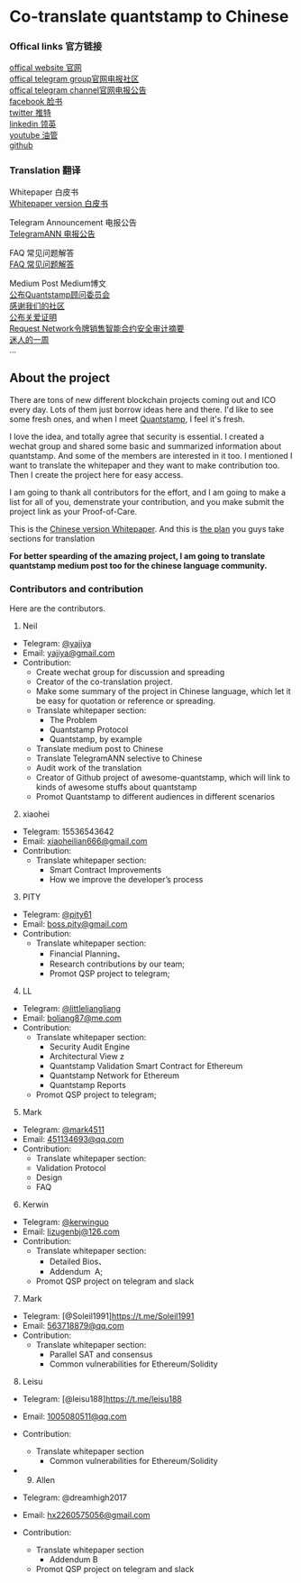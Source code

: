 # Co-translate quantstamp to Chinese


### Offical links 官方链接

[offical website 官网](https://quantstamp.com/)  
[offical telegram group官网电报社区](https://t.me/quantstamp)  
[offical telegram channel官网电报公告](https://t.me/quantstampANN)  
[facebook 脸书](https://www.facebook.com/quantstamp/)  
[twitter 推特](https://twitter.com/Quantstamp)  
[linkedin 领英](https://www.linkedin.com/company/25057251/)  
[youtube 油管](https://www.youtube.com/channel/UCXP3YLX4JdI0gGb9UKSunMg)  
[github](https://github.com/quantstamp)

### Translation 翻译

Whitepaper 白皮书  
[Whitepaper version 白皮书](https://github.com/yajiya/quantstamp-summary/blob/master/whitepaper-simplified.md)   

Telegram Announcement 电报公告  
[TelegramANN 电报公告](https://github.com/yajiya/quantstamp-summary/blob/master/telegram-quantstampann-selective.md)   

FAQ 常见问题解答  
[FAQ 常见问题解答](https://github.com/yajiya/quantstamp-summary/blob/master/faqs-by-the-quantstamp-community.md)   

Medium Post Medium博文  
[公布Quantstamp顾问委员会](https://github.com/yajiya/quantstamp-summary/blob/master/medium-20170926-announcing-quantstamps-advisory-board.md)   
[感谢我们的社区](https://github.com/yajiya/quantstamp-summary/blob/master/medium-20171006-thank-you-to-our-community.md)  
[公布关爱证明](https://github.com/yajiya/quantstamp-summary/blob/master/medium-20171009-announcing-announcing-proof-of-caring.md)  
[Request Network令牌销售智能合约安全审计摘要](https://github.com/yajiya/quantstamp-summary/blob/master/medium-20171012-request-network-token-sale-smart-contract-security-audit-summary.md)  
[迷人的一周](https://github.com/yajiya/quantstamp-summary/blob/master/medium-20171013-what-an-amazing-week.md)  
...

## About the project

There are tons of new different blockchain projects coming out and ICO every day. Lots of them just borrow ideas here and there. I'd like to see some fresh ones, and when I meet [Quantstamp](http://quantstamp.com/), I feel it's fresh. 

I love the idea, and totally agree that security is essential. I created a wechat group and shared some basic and summarized information about quantstamp. And some of the members are interested in it too. I mentioned I want to translate the whitepaper and they want to make contribution too. Then I create the project here for easy access.

I am going to thank all contributors for the effort, and I am going to make a list for all of you, demenstrate your contribution, and you make submit the project link as your Proof-of-Care. 

This is the [Chinese version Whitepaper](https://github.com/yajiya/quantstamp-summary/blob/master/whitepaper-simplified.md).
And this is [the plan](https://github.com/yajiya/quantstamp-summary/blob/master/whitepaper-translation-plan.md) you guys take sections for translation 

**For better spearding of the amazing project, I am going to translate quantstamp medium post too for the chinese language community.**


### Contributors and contribution

Here are the contributors. 

1. Neil
- Telegram: [@yajiya](https://t.me/yajiya)
- Email: yajiya@gmail.com 
- Contribution: 
    - Create wechat group for discussion and spreading
    - Creator of the co-translation project. 
	- Make some summary of the project in Chinese language, which let it be easy for quotation or reference or spreading.
    - Translate whitepaper section: 
        - The Problem
        - Quantstamp Protocol
        - Quantstamp, by example
	- Translate medium post to Chinese
	- Translate TelegramANN selective to Chinese
	- Audit work of the translation
	- Creator of Github project of awesome-quantstamp, which will link to kinds of awesome stuffs about quantstamp
	- Promot Quantstamp to different audiences in different scenarios

2. xiaohei
- Telegram: 15536543642
- Email: xiaoheilian666@gmail.com
- Contribution:
    - Translate whitepaper section: 
        - Smart Contract Improvements 
        - How we improve the developer’s process
        
3. PITY
- Telegram: [@pity61](https://t.me/pity61)
- Email: boss.pity@gmail.com
- Contribution:
    - Translate whitepaper section: 
        - Financial Planning、
        - Research contributions by our team;
        - Promot QSP project to telegram;
        
4. LL
- Telegram: [@littleliangliang](https://t.me/littleliangliang)
- Email: boliang87@me.com
- Contribution:
    - Translate whitepaper section: 
        - Security Audit Engine
        - Architectural View z
        - Quantstamp Validation Smart Contract for Ethereum 
        - Quantstamp Network for Ethereum
        - Quantstamp Reports
	- Promot QSP project to telegram;

5. Mark
- Telegram: [@mark4511](https://t.me/mark4511)
- Email: 451134693@qq.com
- Contribution:
    - Translate whitepaper section: 
    - Validation Protocol
    - Design
    - FAQ


6. Kerwin
- Telegram: [@kerwinguo](https://t.me/kerwinguo)
- Email: lizugenbj@126.com
- Contribution:
    - Translate whitepaper section: 
		- Detailed ​Bios、
		- Addendum ​ ​A;
	- Promot QSP project on telegram and slack
	

7. Mark
- Telegram: [@Soleil1991]https://t.me/Soleil1991
- Email: 563718879@qq.com
- Contribution:
    - Translate whitepaper section: 
        - Parallel SAT and consensus
        - Common vulnerabilities for Ethereum/Solidity
	

8. Leisu
- Telegram: [@leisu188]https://t.me/leisu188
- Email: 1005080511@qq.com
- Contribution:
	- Translate whitepaper section
		- Common vulnerabilities for Ethereum/Solidity
	
- 9. Allen
- Telegram: @dreamhigh2017
- Email: hx2260575056@gmail.com
- Contribution:
	- Translate whitepaper section
		- Addendum B
	- Promot QSP project on telegram and slack
	
	